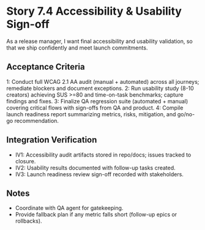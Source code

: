 # Story 7.4 Accessibility & Usability Sign-off

As a release manager,
I want final accessibility and usability validation,
so that we ship confidently and meet launch commitments.

## Acceptance Criteria
1: Conduct full WCAG 2.1 AA audit (manual + automated) across all journeys; remediate blockers and document exceptions.
2: Run usability study (8-10 creators) achieving SUS >=80 and time-on-task benchmarks; capture findings and fixes.
3: Finalize QA regression suite (automated + manual) covering critical flows with sign-offs from QA and product.
4: Compile launch readiness report summarizing metrics, risks, mitigation, and go/no-go recommendation.

## Integration Verification
- IV1: Accessibility audit artifacts stored in repo/docs; issues tracked to closure.
- IV2: Usability results documented with follow-up tasks created.
- IV3: Launch readiness review sign-off recorded with stakeholders.

## Notes
- Coordinate with QA agent for gatekeeping.
- Provide fallback plan if any metric falls short (follow-up epics or rollbacks).
